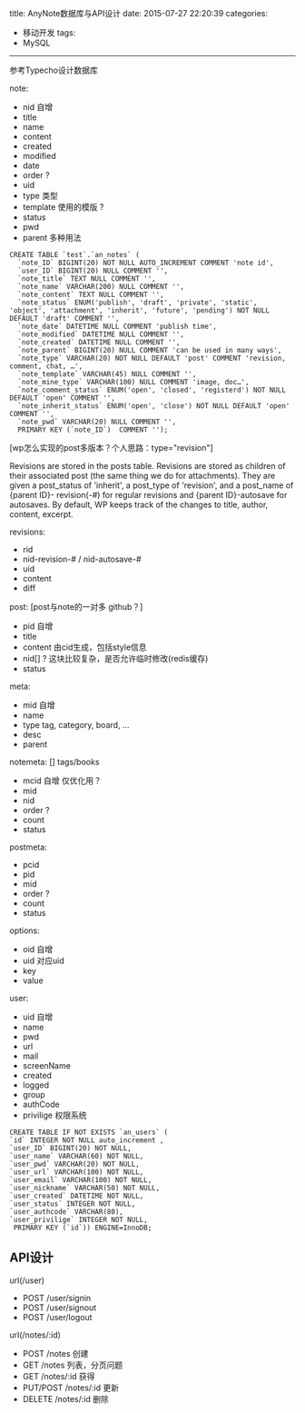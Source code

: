 title: AnyNote数据库与API设计
date: 2015-07-27 22:20:39
categories:
- 移动开发 
tags:
- MySQL
---

参考Typecho设计数据库

note: 

- nid 自增
- title
- name
- content
- created
- modified
- date
- order ?
- uid
- type 类型
- template 使用的模版 ?
- status
- pwd
- parent 多种用法

```
CREATE TABLE `test`.`an_notes` (
  `note_ID` BIGINT(20) NOT NULL AUTO_INCREMENT COMMENT 'note id',
  `user_ID` BIGINT(20) NULL COMMENT '',
  `note_title` TEXT NULL COMMENT '',
  `note_name` VARCHAR(200) NULL COMMENT '',
  `note_content` TEXT NULL COMMENT '',
  `note_status` ENUM('publish', 'draft', 'private', 'static', 'object', 'attachment', 'inherit', 'future', 'pending') NOT NULL DEFAULT 'draft' COMMENT '',
  `note_date` DATETIME NULL COMMENT 'publish time',
  `note_modified` DATETIME NULL COMMENT '',
  `note_created` DATETIME NULL COMMENT '',
  `note_parent` BIGINT(20) NULL COMMENT 'can be used in many ways',
  `note_type` VARCHAR(20) NOT NULL DEFAULT 'post' COMMENT 'revision, comment, chat, …',
  `note_template` VARCHAR(45) NULL COMMENT '',
  `note_mine_type` VARCHAR(100) NULL COMMENT 'image, doc…',
  `note_comment_status` ENUM('open', 'closed', 'registerd') NOT NULL DEFAULT 'open' COMMENT '',
  `note_inherit_status` ENUM('open', 'close') NOT NULL DEFAULT 'open' COMMENT '',
  `note_pwd` VARCHAR(20) NULL COMMENT '',
  PRIMARY KEY (`note_ID`)  COMMENT '');
```
[wp怎么实现的post多版本？个人思路：type="revision"]

Revisions are stored in the posts table.
Revisions are stored as children of their associated post (the same thing we do for attachments). They are given a post_status of 'inherit', a post_type of 'revision', and a post_name of {parent ID}- revision(-#) for regular revisions and {parent ID}-autosave for autosaves.
By default, WP keeps track of the changes to title, author, content, excerpt.

revisions: 

- rid
- nid-revision-# / nid-autosave-#
- uid
- content
- diff


post: [post与note的一对多 github？]

- pid 自增
- title
- content 由cid生成，包括style信息
- nid[] ? 这块比较复杂，是否允许临时修改(redis缓存)
- status

meta:

- mid 自增
- name
- type tag, category, board, …
- desc
- parent

notemeta: [] tags/books

- mcid 自增 仅优化用？
- mid
- nid
- order ?
- count
- status

postmeta:

- pcid
- pid
- mid
- order ?
- count
- status

options:

- oid 自增
- uid 对应uid
- key
- value

user:

- uid 自增
- name
- pwd
- url
- mail
- screenName
- created
- logged
- group
- authCode
- privilige 权限系统

```
CREATE TABLE IF NOT EXISTS `an_users` (
`id` INTEGER NOT NULL auto_increment , 
`user_ID` BIGINT(20) NOT NULL, 
`user_name` VARCHAR(60) NOT NULL, 
`user_pwd` VARCHAR(20) NOT NULL, 
`user_url` VARCHAR(100) NOT NULL, 
`user_email` VARCHAR(100) NOT NULL, 
`user_nickname` VARCHAR(50) NOT NULL, 
`user_created` DATETIME NOT NULL, 
`user_status` INTEGER NOT NULL, 
`user_authcode` VARCHAR(80), 
`user_privilige` INTEGER NOT NULL, 
 PRIMARY KEY (`id`)) ENGINE=InnoDB;
```

## API设计

url(/user)

* POST /user/signin
* POST /user/signout
* POST /user/logout

url(/notes/:id)

* POST /notes 创建
* GET /notes 列表，分页问题
* GET /notes/:id 获得
* PUT/POST /notes/:id 更新
* DELETE /notes/:id 删除
